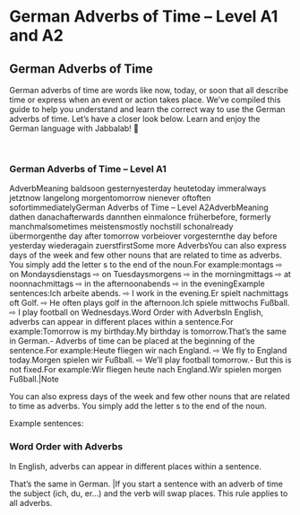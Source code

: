 # German Adverbs of Time – Level A1 and A2

[](http://www.jabbalab.com/blog/wp-content/uploads/2014/03/adverbs-of-time.jpg)

## German Adverbs of Time

German adverbs of time are words like now, today, or soon that all describe time or express when an event or action takes place. We’ve compiled this guide to help you understand and learn the correct way to use the German adverbs of time. Let’s have a closer look below. Learn and enjoy the German language with Jabbalab! 🙂 

 

### German Adverbs of Time – Level A1
AdverbMeaning
baldsoon
gesternyesterday
heutetoday
immeralways
jetztnow
langelong
morgentomorrow
nienever
oftoften
sofortimmediatelyGerman Adverbs of Time – Level A2AdverbMeaning
dathen
danachafterwards
dannthen
einmalonce
früherbefore, formerly
manchmalsometimes
meistensmostly
nochstill
schonalready
übermorgenthe day after tomorrow
vorbeiover
vorgesternthe day before yesterday
wiederagain
zuerstfirstSome more AdverbsYou can also express days of the week and few other nouns that are related to time as adverbs. You simply add the letter s to the end of the noun.For example:montags ⇨ on Mondaysdienstags ⇨ on Tuesdaysmorgens ⇨ in the morningmittags ⇨ at noonnachmittags ⇨ in the afternoonabends ⇨ in the eveningExample sentences:Ich arbeite abends. ⇨ I work in the evening.Er spielt nachmittags oft Golf. ⇨ He often plays golf in the afternoon.Ich spiele mittwochs Fußball. ⇨ I play football on Wednesdays.Word Order with AdverbsIn English, adverbs can appear in different places within a sentence.For example:Tomorrow is my birthday.My birthday is tomorrow.That’s the same in German.- Adverbs of time can be placed at the beginning of the sentence.For example:Heute fliegen wir nach England. ⇨ We fly to England today.Morgen spielen wir Fußball. ⇨ We’ll play football tomorrow.- But this is not fixed.For example:Wir fliegen heute nach England.Wir spielen morgen Fußball.|Note


You can also express days of the week and few other nouns that are related to time as adverbs. You simply add the letter s to the end of the noun.

Example sentences:

### Word Order with Adverbs


In English, adverbs can appear in different places within a sentence.

That’s the same in German.
|If you start a sentence with an adverb of time the subject (ich, du, er…) and the verb will swap places. This rule applies to all adverbs.
